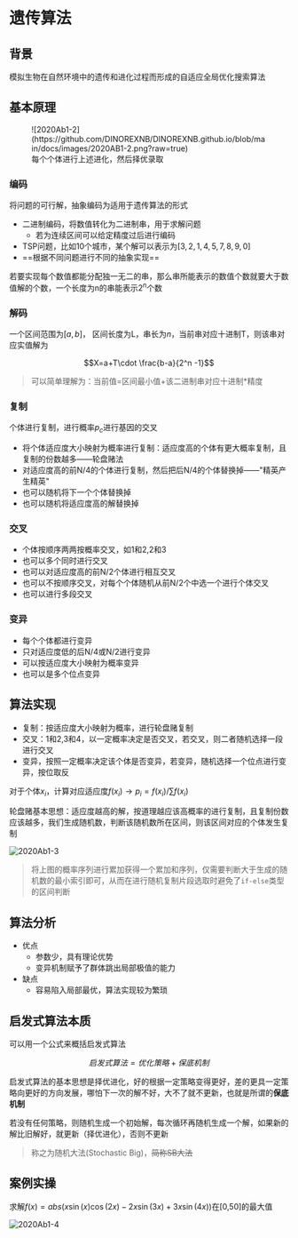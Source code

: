 # 遗传算法

## 背景

模拟生物在自然环境中的遗传和进化过程而形成的自适应全局优化搜索算法

## 基本原理

<figure markdown>
![2020Ab1-2](https://github.com/DINOREXNB/DINOREXNB.github.io/blob/main/docs/images/2020AB1-2.png?raw=true)
<figcaption>每个个体进行上述进化，然后择优录取</figcaption>
</figure>

### 编码

将问题的可行解，抽象编码为适用于遗传算法的形式

- 二进制编码，将数值转化为二进制串，用于求解问题
    - 若为连续区间可以给定精度过后进行编码
- TSP问题，比如10个城市，某个解可以表示为$[3,2,1,4,5,7,8,9,0]$
- ==根据不同问题进行不同的抽象实现==

若要实现每个数值都能分配独一无二的串，那么串所能表示的数值个数就要大于数值解的个数，一个长度为n的串能表示$2^n$个数

### 解码

一个区间范围为$[a,b]$， 区间长度为L，串长为$n$，当前串对应十进制T，则该串对应实值解为

$$X=a+T\cdot \frac{b-a}{2^n -1}$$

>可以简单理解为：当前值=区间最小值+该二进制串对应十进制*精度

### 复制

个体进行复制，进行概率$p_c$进行基因的交叉

- 将个体适应度大小映射为概率进行复制：适应度高的个体有更大概率复制，且复制的份数越多——轮盘赌法
- 对适应度高的前N/4的个体进行复制，然后把后N/4的个体替换掉——"精英产生精英"
- 也可以随机将下一个个体替换掉
- 也可以随机将适应度高的解替换掉

### 交叉

- 个体按顺序两两按概率交叉，如1和2,2和3
- 也可以多个同时进行交叉
- 也可以对适应度高的前N/2个体进行相互交叉
- 也可以不按顺序交叉，对每个个体随机从前N/2个中选一个进行个体交叉
- 也可以进行多段交叉

### 变异

- 每个个体都进行变异
- 只对适应度低的后N/4或N/2进行变异
- 可以按适应度大小映射为概率变异
- 也可以是多个位点变异

## 算法实现

- 复制：按适应度大小映射为概率，进行轮盘赌复制
- 交叉：1和2,3和4，以一定概率决定是否交叉，若交叉，则二者随机选择一段进行交叉
- 变异，按照一定概率决定该个体是否变异，若变异，随机选择一个位点进行变异，按位取反

对于个体$x_i$，计算对应适应度$f(x_i)\to p_i=f(x_i)/\sum f(x_i)$

轮盘赌基本思想：适应度越高的解，按道理越应该高概率的进行复制，且复制份数应该越多，我们生成随机数，判断该随机数所在区间，则该区间对应的个体发生复制

![2020Ab1-3](https://github.com/DINOREXNB/DINOREXNB.github.io/blob/main/docs/images/2020AB1-3.png?raw=true)

>将上图的概率序列进行累加获得一个累加和序列，仅需要判断大于生成的随机数的最小索引即可，从而在进行随机复制片段选取时避免了`if-else`类型的区间判断

## 算法分析

- 优点
    - 参数少，具有理论优势
    - 变异机制赋予了群体跳出局部极值的能力
- 缺点
    - 容易陷入局部最优，算法实现较为繁琐

## 启发式算法本质

可以用一个公式来概括启发式算法

$$启发式算法=优化策略+保底机制$$

启发式算法的基本思想是择优进化，好的根据一定策略变得更好，差的更具一定策略向更好的方向发展，哪怕下一次的解不好，大不了就不更新，也就是所谓的**保底机制**

若没有任何策略，则随机生成一个初始解，每次循环再随机生成一个解，如果新的解比旧解好，就更新（择优进化），否则不更新

> 称之为随机大法(Stochastic Big)，~~简称SB大法~~

## 案例实操

求解$f(x)=abs(x\sin (x)\cos(2x)-2x\sin(3x)+3x\sin (4x))$在[0,50]的最大值

![2020Ab1-4](https://github.com/DINOREXNB/DINOREXNB.github.io/blob/main/docs/images/2020AB1-4.png?raw=true)